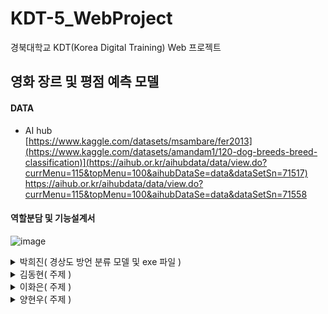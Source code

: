 # KDT-5_WebProject
경북대학교 KDT(Korea Digital Training) Web 프로젝트

## 영화 장르 및 평점 예측 모델

  
#### DATA
- AI hub  
[https://www.kaggle.com/datasets/msambare/fer2013](https://www.kaggle.com/datasets/amandam1/120-dog-breeds-breed-classification)](https://aihub.or.kr/aihubdata/data/view.do?currMenu=115&topMenu=100&aihubDataSe=data&dataSetSn=71517)
https://aihub.or.kr/aihubdata/data/view.do?currMenu=115&topMenu=100&aihubDataSe=data&dataSetSn=71558
  
#### 역할분담 및 기능설계서

![image](https://github.com/KDT5-1TEAM/KDT-5_NLPProject/assets/155441547/64e09c2a-66d9-4994-b100-3985fbf78d0a)






<details>
  <summary>
    박희진( 경상도 방언 분류 모델 및 exe 파일 )
  </summary>

# 경상도 사투리 이진 분류 모델

## (1) 데이터 확인 및 전처리

- Josn 형식인 원본 데이터를 csv형식으로 바꿔  pd.read_csv로 불러옴
    - 사투리와 사투리의 표준어 버전 정보 두개를 들고옴
- 전체 데이터 개수 : 212906개
- 중복치 개수 : 117795개
    - 여기서 중복치란, 사투리와 표준어의 차이가 하나도 없어 중복치로 간주되는 경우
    - 따라서 사투리 데이터는 100000개, 표준어 데이터는 200000개라는 뜻이 됨 → 심한 데이터 불균형
    - 중복치를 삭제할까 고민했지만 표준어 데이터로서 학습시키기 위해 제거하지 않았음
        - 다운샘플링을 했을 때, 모델 성능 저하와 데이터 소실 고려
- melt를 이용해 컬럼명을 하나의 컬럼으로 만들어 줌
    - 사투리 / 표준어
- string에 있는 punctuation을 이용해 각 문장에 존재하는 구두점을 제거
- 불용어를 제거할 지 말 지 고민했지만, 사투리에 있어서 표준어와 구분되는 의미있는 부분은 우리가 불용어로 간주하는 조사와 대명사 등에 많이 존재하기 때문에 불용어 제거

## (2) 데이터셋 준비

- 데이터셋 클래스 내에서 value 컬럼이 사투리라면 1, 아니라면(표준어라면) 0으로 라벨링 되게끔 설정
- 텍스트 데이터와 라벨 데이터가 넘파이 배열일 경우와 판다스데이터프레임일 경우 둘 다 고려해서 객체 인스턴스 생성 함수 만듦
    - 그 외 함수는 가장 기본적인 것만
- 라벨의 비율을 균형적으로 맞춰 학습시켜주기 위해 sklearn의 train_test_split 사용
    - train_test_split 사용하기 위해 불러온 데이터셋에서 텍스트와 라벨을 각각 다른 리스트 내에 분리
    - 학습용 데이터와 검증용 데이터는 8 : 2로 분리
- 개수를 확인해보니 균형적이게 잘 들어갔음
    - 그러나 사실 표준어가 더 많은 불균형 데이터임을 후에 인지함

## (3) 어휘사전 생성

- 형태소 분석기로는 Mecab 사용
- 경상도 사투리는 종결어미에서 그 특징이 두드러지기 때문에 어간 추출하지 않음
    - 어미 제거도 하지 않음
- 사투리 어휘사전을 만들어야하기 때문에 당연히 표제어 추출도 하지 않음
- build_vocab_iterator를 통해 어휘사전 생성
- 후에 예측할 때, 모델 별로 적용되는 어휘사전이 달라야하기 때문에 경상도 어휘사전을 피클 파일로 저장

## (4) 데이터 로더 생성

- 패딩을 하지 않고, offset 정보를 가지고 문장을 구별해줄 것이기 때문에 collate_batch() 함수 생성
    - 라벨과 텍스트, 오프셋 정보를 반환하도록 구현
- 배치사이즈는 16384로 지정
    - 후에 모델을 학습했을 때, 과대적합이 너무 심하게 일어나서 조정한 값
    - 10000 이상인 2의 배수 선택
    - collate_fn = collate_batch

## (5) Custom Text 모델 클래스

- RNN 모델로는 GRU 사용
    - 문장이 긴 해당 데이터에 적합하다고 판단
    - 시간도 한정되어 있기 때문에 최대한 효율적인 모델 선택
    - 사투리 문장에서 앞뒤 문맥 파악도 중요하기 때문에 양방향으로 설정
- RNN 모델 층 수는 1개로 고정
    - 혹시나 해서 2개로 늘여봤더니, 모델 성능도 저하되고 과대적합도 심해짐
    - 셀의 개수는 3개로 설정
- 객체 생성할 때, 가중치 초기화 설정
    - 이때까지도, 균형 데이터라고 생각하고 uniform으로 가중치 초기화
- offset값을 이용할 것이기 때문에 embeddingBag 사용
- drop out  층 추가
    - drop out되는 비율은 0.2로 설정

## (6) 학습준비 - 학습함수, 평가함수

- 에포크는 30으로 지정
    - 학습 함수에 스케쥴러를 이용해 조기 종료 기능 구현
    - Valid Loss가 3번 이상 개선이 안되면 조기 종료
- 이진 분류 모델이기 때문에 BCEWithLoss 손실함수 이용
    - 해당 손실 함수는 시그모이드를 내장하고 있기 때문에, 모델 내에 시그모이드 활성화 함수를 넣어줄 필요 X
- 옵티마이저는 Adam 이용
    - 러닝메이트는 0.01로 지정

## (7) Custom RNN 모델 평가

![image](https://github.com/ParkHeeJin00/KDT-5_NLPProject/assets/155441547/605fcb1d-f1ce-4528-8555-de22448d1e85)


- 처음에 정의했던 RNN 클래스의 모델은 과대적합이 매우 심했음
    - 과대적합을 줄이기 위해서 여러 시도를 함
        - 배치사이즈를 늘려보기( 위 모델의 BATCH_SIZE는 64 )
        - drop out을 모델 층에 넣기
        - 제거했던 중복치를 되돌리기
        - 모델 복잡도 줄이기
- BATCH_SIZE가 10000이상은 되었을 때, loss 감소 추세라던지 score 증가 추세가 안정적인 모양을 띠게 됨
- 최종 모델
    - Batch size = 16384
    - using train_test_split
    - drop_out(0.2)
    - rnn bidirectional=True
    
    > Train Loss : 0.3444
    Train F1 Score : 864882
    > 
    
    > Valid Loss : 0.3569
    Valid F1 Score : 842564
    > 
- 최종 모델에서 과대적합이 어느 정도 해결된 것을 볼 수 있음

## (8) 예측 및 느낀 점

 predict를 해봤을 때, 내 데이터가 심한 불균형 데이터라는 것을 알게 되었다. 따라서 임계치를 데이터가 많은 쪽으로 이동시켜 데이터 불균형을 어느 정도 해결했다. 임계치를 이동했더니 예측력이 높아졌다.
</details>
  
<details>
  <summary>
    김동현( 주제 )
  </summary>
  
</details>
  
<details>
  <summary>
    이화은( 주제 )
  </summary>
</details>


<details>
  <summary>
    양현우( 주제 )
  </summary>
</details>
